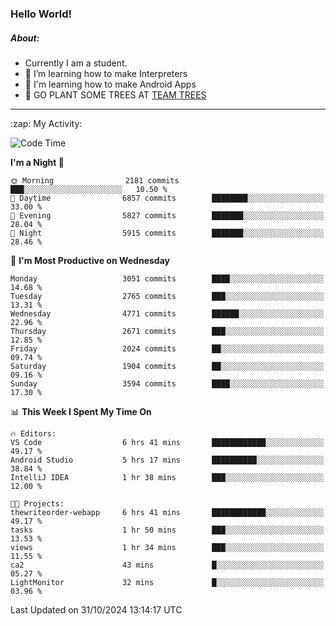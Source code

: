 ### Hello World!

##### About:
- Currently I am a student.
- 🌱 I’m learning how to make Interpreters
- 🌱 I'm learning how to make Android Apps
- 🌱 GO PLANT SOME TREES AT [TEAM TREES](https://teamtrees.org/)

---
  <summary>:zap: My Activity:</summary>
  
<!--START_SECTION:waka-->
![Code Time](http://img.shields.io/badge/Code%20Time-1%2C557%20hrs-blue)

**I'm a Night 🦉** 

```text
🌞 Morning                2181 commits        ███░░░░░░░░░░░░░░░░░░░░░░   10.50 % 
🌆 Daytime                6857 commits        ████████░░░░░░░░░░░░░░░░░   33.00 % 
🌃 Evening                5827 commits        ███████░░░░░░░░░░░░░░░░░░   28.04 % 
🌙 Night                  5915 commits        ███████░░░░░░░░░░░░░░░░░░   28.46 % 
```
📅 **I'm Most Productive on Wednesday** 

```text
Monday                   3051 commits        ████░░░░░░░░░░░░░░░░░░░░░   14.68 % 
Tuesday                  2765 commits        ███░░░░░░░░░░░░░░░░░░░░░░   13.31 % 
Wednesday                4771 commits        ██████░░░░░░░░░░░░░░░░░░░   22.96 % 
Thursday                 2671 commits        ███░░░░░░░░░░░░░░░░░░░░░░   12.85 % 
Friday                   2024 commits        ██░░░░░░░░░░░░░░░░░░░░░░░   09.74 % 
Saturday                 1904 commits        ██░░░░░░░░░░░░░░░░░░░░░░░   09.16 % 
Sunday                   3594 commits        ████░░░░░░░░░░░░░░░░░░░░░   17.30 % 
```


📊 **This Week I Spent My Time On** 

```text
🔥 Editors: 
VS Code                  6 hrs 41 mins       ████████████░░░░░░░░░░░░░   49.17 % 
Android Studio           5 hrs 17 mins       ██████████░░░░░░░░░░░░░░░   38.84 % 
IntelliJ IDEA            1 hr 38 mins        ███░░░░░░░░░░░░░░░░░░░░░░   12.00 % 

🐱‍💻 Projects: 
thewriteorder-webapp     6 hrs 41 mins       ████████████░░░░░░░░░░░░░   49.17 % 
tasks                    1 hr 50 mins        ███░░░░░░░░░░░░░░░░░░░░░░   13.53 % 
views                    1 hr 34 mins        ███░░░░░░░░░░░░░░░░░░░░░░   11.55 % 
ca2                      43 mins             █░░░░░░░░░░░░░░░░░░░░░░░░   05.27 % 
LightMonitor             32 mins             █░░░░░░░░░░░░░░░░░░░░░░░░   03.96 % 
```


 Last Updated on 31/10/2024 13:14:17 UTC
<!--END_SECTION:waka-->
